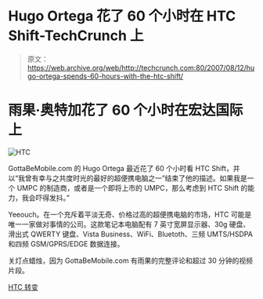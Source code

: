 # Hugo Ortega 花了 60 个小时在 HTC Shift-TechCrunch 上

> 原文：<https://web.archive.org/web/http://techcrunch.com:80/2007/08/12/hugo-ortega-spends-60-hours-with-the-htc-shift/>

# 雨果·奥特加花了 60 个小时在宏达国际上

![HTC](img/cc60d3c73cf5641a470cb03fa7dc4c1d.png)

GottaBeMobile.com 的 Hugo Ortega 最近花了 60 个小时看 HTC Shift，并以“我曾有幸与之共度时光的最好的超便携电脑之一”结束了他的描述。如果我是一个 UMPC 的制造商，或者是一个即将上市的 UMPC，那么考虑到 HTC Shift 的能力，我会吓得发抖。”

Yeeouch。在一个充斥着平淡无奇、价格过高的超便携电脑的市场，HTC 可能是唯一一家做对事情的公司。这款笔记本电脑配有 7 英寸宽屏显示器、30g 硬盘、滑出式 QWERTY 键盘、Vista Business、WiFi、Bluetoth、三频 UMTS/HSDPA 和四频 GSM/GPRS/EDGE 数据连接。

关灯点蜡烛，因为 GottaBeMobile.com 有雨果的完整评论和超过 30 分钟的视频片段。

[HTC 转变](https://web.archive.org/web/20210116003618/http://www.gottabemobile.com/TheHTCShift.aspx)